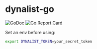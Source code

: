 # dynalist-go

[![GoDoc](https://godoc.org/github.com/1l0/dynalist-go?status.svg)](https://godoc.org/github.com/1l0/dynalist-go)
[![Go Report Card](https://goreportcard.com/badge/github.com/1l0/dynalist-go)](https://goreportcard.com/report/github.com/1l0/dynalist-go)

Set an env before using:

```bash
export DYNALIST_TOKEN=your_secret_token
```
